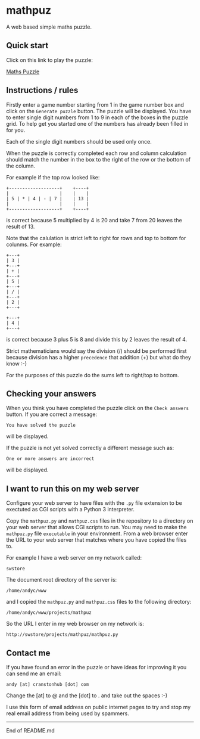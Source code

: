 # mathpuz

A web based simple maths puzzle.

## Quick start

Click on this link to play the puzzle:

[Maths Puzzle](http://cranstonhub.com/cgi-bin/mathpuz.py)

## Instructions / rules

Firstly enter a game number starting from 1 in the game number box and
click on the `Generate puzzle` button. The puzzle will be displayed. You
have to enter single digit numbers from 1 to 9 in each of the boxes in
the puzzle grid. To
help get you started one of the numbers has already been filled in
for you.

Each of the single digit numbers should be used only once.

When the puzzle is correctly completed each row and column calculation
should match the number in the box to the right of the row or the bottom
of the column.

For example if the top row looked like:

```
+-------------------+    +----+
|                   |    |    |
| 5 | * | 4 | - | 7 |    | 13 |
|                   |    |    |
+-------------------+    +----+
```

is correct because 5 multiplied by 4 is 20 and take 7 from 20
leaves the result of 13.

Note that the calulation is strict left to right for rows and top to bottom
for colunms.  For example:

```
+---+
| 3 |
+---+
| + |
+---+
| 5 |
+---+
| / |
+---+
| 2 |
+---+

+---+
| 4 |
+---+
```

is correct because 3 plus 5 is 8 and divide this by 2 leaves the
result of 4.

Strict mathematicians would say the division (/) should be
performed first because division has a higher `precedence` that addition (+)
but what do they know :-)

For the purposes of this puzzle do the sums left to right/top to bottom.

## Checking your answers

When you think you have completed the puzzle click on the `Check answers`
button. If you are correct a message:

```
You have solved the puzzle
```

will be displayed.

If the puzzle is not yet solved correctly a different message such as:

```
One or more answers are incorrect
```

will be displayed.

## I want to run this on my web server

Configure your web server to have files with the `.py` file extension
to be exectuted as CGI scripts with a Python 3 interpreter.

Copy the `mathpuz.py` and `mathpuz.css` files in the repository to a
directory on your web server that allows CGI scripts to run. You may need
to make the `mathpuz.py` file `executable` in your environment. From
a web browser enter the URL to your web server that matches where you
have copied the files to.

For example I have a web server on my network called:

```
swstore
```

The document root directory of the server is:

```
/home/andyc/www
```

and I copied the `mathpuz.py` and `mathpuz.css` files to the following
directory:

```
/home/andyc/www/projects/mathpuz
```

So the URL I enter in my web browser on my network is:

```
http://swstore/projects/mathpuz/mathpuz.py
```

## Contact me

If you have found an error in the puzzle or have ideas for improving it
you can send me an email:

```
andy [at] cranstonhub [dot] com
```

Change the [at] to @ and the [dot] to . and take out the spaces :-)

I use this form of email address on public internet pages to try and stop my
real email address from being used by spammers.

-------------------------------------------------------

End of README.md


